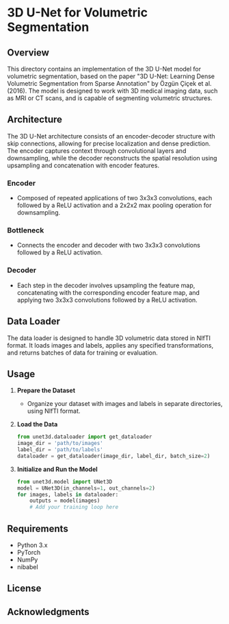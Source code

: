# 3D U-Net for Volumetric Segmentation

## Overview

This directory contains an implementation of the 3D U-Net model for volumetric segmentation, based on the paper "3D U-Net: Learning Dense Volumetric Segmentation from Sparse Annotation" by Özgün Çiçek et al. (2016). The model is designed to work with 3D medical imaging data, such as MRI or CT scans, and is capable of segmenting volumetric structures.

## Architecture

The 3D U-Net architecture consists of an encoder-decoder structure with skip connections, allowing for precise localization and dense prediction. The encoder captures context through convolutional layers and downsampling, while the decoder reconstructs the spatial resolution using upsampling and concatenation with encoder features.

### Encoder

- Composed of repeated applications of two 3x3x3 convolutions, each followed by a ReLU activation and a 2x2x2 max pooling operation for downsampling.

### Bottleneck

- Connects the encoder and decoder with two 3x3x3 convolutions followed by a ReLU activation.

### Decoder

- Each step in the decoder involves upsampling the feature map, concatenating with the corresponding encoder feature map, and applying two 3x3x3 convolutions followed by a ReLU activation.

## Data Loader

The data loader is designed to handle 3D volumetric data stored in NIfTI format. It loads images and labels, applies any specified transformations, and returns batches of data for training or evaluation.

## Usage

1. **Prepare the Dataset**

   - Organize your dataset with images and labels in separate directories, using NIfTI format.

2. **Load the Data**

   ```python
   from unet3d.dataloader import get_dataloader
   image_dir = 'path/to/images'
   label_dir = 'path/to/labels'
   dataloader = get_dataloader(image_dir, label_dir, batch_size=2)
   ```

3. **Initialize and Run the Model**
   ```python
   from unet3d.model import UNet3D
   model = UNet3D(in_channels=1, out_channels=2)
   for images, labels in dataloader:
       outputs = model(images)
       # Add your training loop here
   ```

## Requirements

- Python 3.x
- PyTorch
- NumPy
- nibabel

## License

## Acknowledgments
